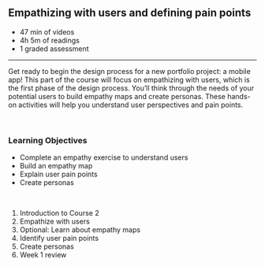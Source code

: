 ## Empathizing with users and defining pain points

-   47 min of videos
-   4h 5m of readings
-   1 graded assessment

<hr>

Get ready to begin the design process for a new portfolio project: a mobile app! This part of the course will focus on empathizing with users, which is the first phase of the design process. You’ll think through the needs of your potential users to build empathy maps and create personas. These hands-on activities will help you understand user perspectives and pain points.

<br>

### Learning Objectives

-   Complete an empathy exercise to understand users
-   Build an empathy map
-   Explain user pain points
-   Create personas

<br>

1. Introduction to Course 2
2. Empathize with users
3. Optional: Learn about empathy maps
4. Identify user pain points
5. Create personas
6. Week 1 review
